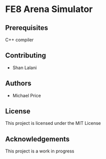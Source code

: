 # FE8 Arena Simulator

## Prerequisites 

C++ compiler

## Contributing

* Shan Lalani

## Authors 

* Michael Price

## License

This project is licensed under the MIT License

## Acknowledgements

This project is a work in progress
